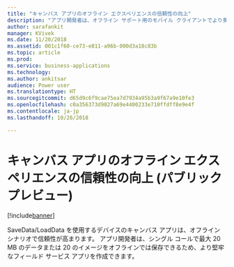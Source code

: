 ```yaml
---
title: "キャンバス アプリのオフライン エクスペリエンスの信頼性の向上"
description: "アプリ開発者は、オフライン サポート用のモバイル クライアントでより多くのデータを保存できます"
author: sarafankit
manager: KVivek
ms.date: 11/20/2018
ms.assetid: 001c1f60-ce73-e811-a96b-000d3a18c83b
ms.topic: article
ms.prod: 
ms.service: business-applications
ms.technology: 
ms.author: ankitsar
audience: Power user
ms.translationtype: HT
ms.sourcegitcommit: d65d9c6f9cae75ea7d7934a95b3a9f67a9e10fe3
ms.openlocfilehash: c0a356373d9027a69e4400233e710ffdff8e9e4f
ms.contentlocale: ja-jp
ms.lasthandoff: 10/26/2018

---
```

# <a name="improved-reliability-of-offline-experience-for-canvas-apps-public-preview"></a>キャンバス アプリのオフライン エクスペリエンスの信頼性の向上 (パブリック プレビュー)


[!include[banner](../../includes/banner.md)]

SaveData/LoadData を使用するデバイスのキャンバス アプリは、オフライン シナリオで信頼性が高まります。 アプリ開発者は、シングル コールで最大 20 MB のデータまたは 20 のイメージをオフラインでは保存できるため、より堅牢なフィールド サービス アプリを作成できます。

